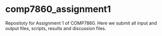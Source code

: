 # comp7860_assignment1
Repositoty for Assignment 1 of COMP7860. Here we submit all input and output files, scripts, results and discussion files.
